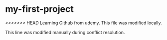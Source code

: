 # my-first-project
<<<<<<< HEAD
Learning Github from udemy. This file was modified locally. 

This line was modified manually during conflict resolution.